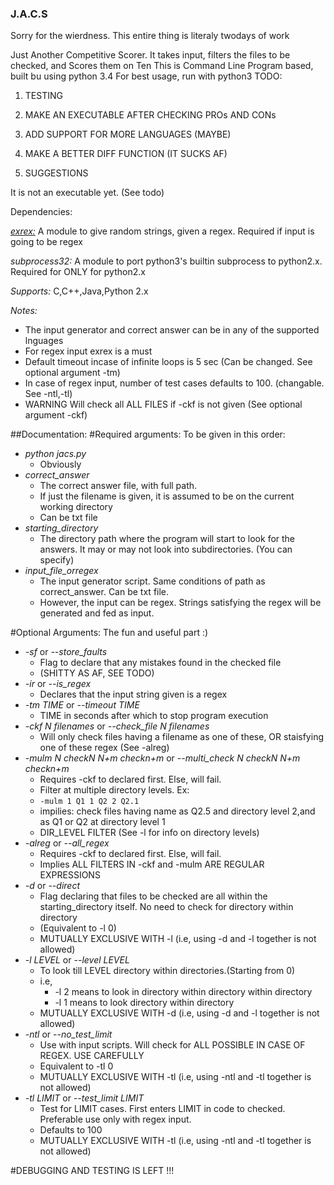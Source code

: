 ### J.A.C.S
Sorry for the wierdness. This entire thing is literaly twodays of work

Just Another Competitive Scorer. It takes input, filters the files to be checked, and Scores them on Ten
This is Command Line Program based, built bu using python 3.4
For best usage, run with python3
TODO: 

1.  TESTING

2.  MAKE AN EXECUTABLE AFTER CHECKING PROs AND CONs

3.  ADD SUPPORT FOR MORE LANGUAGES (MAYBE)

4.  MAKE A BETTER DIFF FUNCTION (IT SUCKS AF)

5.  SUGGESTIONS

It is not an executable yet. (See todo)

Dependencies:

[*exrex:*](https://github.com/asciimoo/exrex) A module to give random strings, given a regex. Required if input is going to be regex

  
*subprocess32:* A module to port python3's builtin subprocess to python2.x. Required for ONLY for python2.x

*Supports:* C,C++,Java,Python 2.x

*Notes:*
- The input generator and correct answer can be in any of the supported lnguages
- For regex input exrex is a must
- Default timeout incase of infinite loops is 5 sec (Can be changed. See optional argument -tm)
- In case of regex input, number of test cases defaults to 100. (changable. See -ntl,-tl)
- WARNING Will check all ALL FILES if -ckf is not given (See optional argument -ckf)

##Documentation:
#Required arguments:
To be given in this order:
- *python jacs.py*
  - Obviously 
- *correct_answer*
  - The correct answer file, with full path. 
  - If just the filename is given, it is assumed to be on the current working directory
  - Can be txt file
- *starting_directory* 
  - The directory path where the program will start to look for the answers. It may or may not look into subdirectories. (You can specify)
- *input_file_orregex* 
  - The input generator script. Same conditions of path as correct_answer. Can be txt file.
  - However, the input can be regex. Strings satisfying the regex will be generated and fed as input.
                    
#Optional Arguments: The fun and useful part  :)

- *-sf* or *--store_faults* 
  - Flag to declare that any mistakes found in the checked file
  - (SHITTY AS AF, SEE TODO)
- *-ir* or *--is_regex*
  - Declares that the input string given is a regex
- *-tm TIME* or  *--timeout TIME*
  - TIME in seconds after which to stop program execution
- *-ckf N filenames* or *--check_file N filenames*
  - Will only check files having a filename as one of these, OR staisfying one of these regex (See -alreg)
- *-mulm N checkN N+m checkn+m* or *--multi_check N checkN N+m checkn+m*
  - Requires -ckf to declared first. Else, will fail.
  - Filter at multiple directory levels. Ex:
  - `-mulm 1 Q1 1 Q2 2 Q2.1` 
  - impilies: check files having name as Q2.5 and directory level 2,and as Q1 or Q2 at directory level 1
  - DIR_LEVEL FILTER  (See -l for info on directory levels)
- *-alreg* or *--all_regex*
  - Requires -ckf to declared first. Else, will fail.
  - Implies ALL FILTERS IN -ckf and -mulm ARE REGULAR EXPRESSIONS
- *-d* or *--direct*
  - Flag declaring that files to be checked are all within the starting_directory itself. No need to check for directory within directory
  - (Equivalent to -l 0) 
  - MUTUALLY EXCLUSIVE WITH -l (i.e, using -d and -l together is not allowed)
- *-l LEVEL* or *--level LEVEL*
  - To look till LEVEL directory within directories.(Starting from 0)
  - i.e, 
    - -l 2 means to look in directory within directory within directory 
    - -l 1 means to look directory within directory 
  - MUTUALLY EXCLUSIVE WITH -d (i.e, using -d and -l together is not allowed)
- *-ntl* or *--no_test_limit*
  - Use with input scripts. Will check for ALL POSSIBLE IN CASE OF REGEX. USE CAREFULLY
  - Equivalent to -tl 0
  - MUTUALLY EXCLUSIVE WITH -tl (i.e, using -ntl and -tl together is not allowed)
- *-tl LIMIT* or *--test_limit LIMIT*
  - Test for LIMIT cases. First enters LIMIT in code to checked. Preferable use only with regex input.
  - Defaults to 100
  - MUTUALLY EXCLUSIVE WITH -tl (i.e, using -ntl and -tl together is not allowed)


#DEBUGGING AND TESTING IS LEFT !!!

